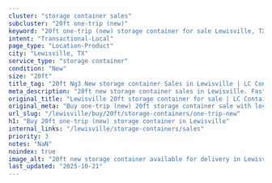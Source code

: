 ```yaml
---
cluster: "storage container sales"
subcluster: "20ft one-trip (new)"
keyword: "20ft one-trip (new) storage container for sale Lewisville, TX"
intent: "Transactional-Local"
page_type: "Location-Product"
city: "Lewisville, TX"
service_type: "storage container"
condition: "New"
size: "20ft"
title_tag: "20ft Ng3 New storage container Sales in Lewisville | LC Container"
meta_description: "20ft new storage container sales in Lewisville. Fast delivery, competitive pricing. Serving storage containers area. Quote ID: N0P. Call (214) 524-4168 for your free quote today."
original_title: "Lewisville 20ft storage container for sale | LC Container"
original_meta: "Buy one-trip (new) 20ft storage container sale with local delivery in Lewisville, TX. LC Container — local Since 2003. Request a fast quote today."
url_slug: "/lewisville/buy/20ft/storage-containers/one-trip-new"
h1: "Buy 20ft one-trip (new) storage container in Lewisville"
internal_links: "/lewisville/storage-containers/sales"
priority: 3
notes: "NaN"
noindex: true
image_alt: "20ft new storage container available for delivery in Lewisville"
last_updated: "2025-10-21"
---
```


<!-- TODO: Add unique city/inventory copy, images, and internal links here. -->
